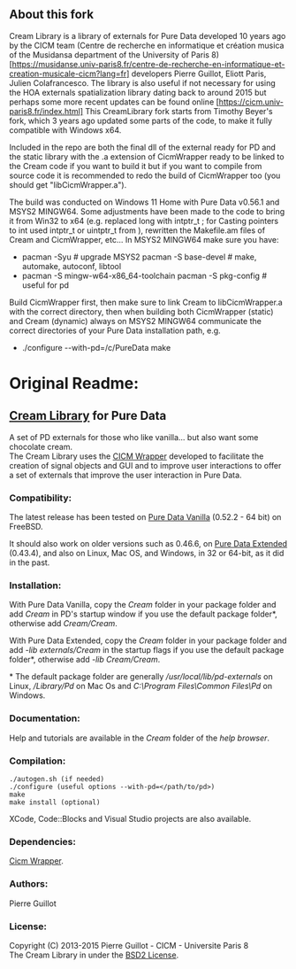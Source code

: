 ## About this fork
Cream Library is a library of externals for Pure Data developed 10 years ago by the CICM team (Centre de recherche en informatique et création musica of the Musidansa department of the University of Paris 8) 
  [https://musidanse.univ-paris8.fr/centre-de-recherche-en-informatique-et-creation-musicale-cicm?lang=fr]
developers Pierre Guillot, Eliott Paris, Julien Colafrancesco. The library is also useful if not necessary for using the HOA externals spatialization library dating back to around 2015 but perhaps some more recent updates can be found online
  [https://cicm.univ-paris8.fr/index.html]
This CreamLibrary fork starts from Timothy Beyer's fork, which 3 years ago updated some parts of the code, to make it fully compatible with Windows x64.

Included in the repo are both the final dll of the external ready for PD and the static library with the .a extension of CicmWrapper ready to be linked to the Cream code if you want to build it but if you want to compile from source code it is recommended to redo the build of CicmWrapper too (you should get "libCicmWrapper.a").

The build was conducted on Windows 11 Home with Pure Data v0.56.1 and MSYS2 MINGW64.
Some adjustments have been made to the code to bring it from Win32 to x64 (e.g. replaced long with intptr_t ; for Casting pointers to int used intptr_t or uintptr_t from <stdin t.h>), rewritten the Makefile.am files of Cream and CicmWrapper, etc...   In MSYS2 MINGW64 make sure you have:
  - pacman -Syu # upgrade MSYS2 pacman -S base-devel # make, automake, autoconf, libtool
  - pacman -S mingw-w64-x86_64-toolchain pacman -S pkg-config # useful for pd

Build CicmWrapper first, then make sure to link Cream to libCicmWrapper.a with the correct directory, then when building both CicmWrapper (static) and Cream (dynamic) always on MSYS2 MINGW64 communicate the correct directories of your Pure Data installation path, e.g.
  -  ./configure --with-pd=/c/PureData make

# Original Readme:

## [Cream Library](http://www.mshparisnord.fr/hoalibrary/en/publications/ "Publication") for Pure Data

A set of PD externals for those who like vanilla... but also want some chocolate cream.  
The Cream Library uses the [CICM Wrapper](https://github.com/CICM/CicmWrapper" "CICM Wrapper") developed to facilitate the creation of signal objects and GUI and to improve user interactions to offer a set of externals that improve the user interaction in Pure Data.

### Compatibility:

The latest release has been tested on [Pure Data Vanilla](http://msp.ucsd.edu/software.html "PD-Vanilla") (0.52.2 - 64 bit) on FreeBSD.  

It should also work on older versions such as 0.46.6, on [Pure Data Extended](https://puredata.info/ "PD-Extended") (0.43.4), and also on Linux, Mac OS, and Windows, in 32 or 64-bit, as it did in the past.

### Installation:

With Pure Data Vanilla, copy the <em>Cream</em> folder in your package folder and add <em>Cream</em> in PD's startup window if you use the default package folder\*, otherwise add <em>Cream/Cream</em>.  

With Pure Data Extended, copy the <em>Cream</em> folder in your package folder and add <em>-lib externals/Cream</em> in the startup flags if you use the default package folder\*, otherwise add <em>-lib Cream/Cream</em>.  

\* The default package folder are generally <em>/usr/local/lib/pd-externals</em> on Linux, <em>/Library/Pd</em>  on Mac Os and <em>C:\Program Files\Common Files\Pd</em>  on Windows.

### Documentation:

Help and tutorials are available in the <em>Cream</em> folder of the <em>help browser</em>.

### Compilation:

	./autogen.sh (if needed)
	./configure (useful options --with-pd=</path/to/pd>)
	make
	make install (optional)

XCode, Code::Blocks and Visual Studio projects are also available.

### Dependencies:

[Cicm Wrapper](https://github.com/CICM/CicmWrapper "Cicm Wrapper").

### Authors:

Pierre Guillot  

### License:

Copyright (C) 2013-2015 Pierre Guillot - CICM - Universite Paris 8  
The Cream Library in under the [BSD2 License](http://opensource.org/licenses/BSD-2-Clause "BSD2").
